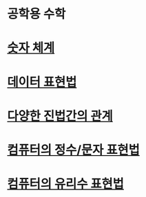 # 공학용 수학

# [숫자 체계](https://github.com/mbsmbs/math/blob/main/NumberSystem/NumberSystem.md)

# [데이터 표현법](https://github.com/mbsmbs/math/tree/main/%EB%8D%B0%EC%9D%B4%ED%84%B0%ED%91%9C%ED%98%84%EB%B2%95)

# [다양한 진법간의 관계](https://github.com/mbsmbs/math/blob/main/%EB%8B%A4%EC%96%91%ED%95%9C_%EC%A7%84%EB%B2%95%EA%B3%BC%EC%9D%98_%EA%B4%80%EA%B3%84/%EB%8B%A4%EC%96%91%ED%95%9C_%EC%A7%84%EB%B2%95%EA%B3%BC%EC%9D%98_%EA%B4%80%EA%B3%84.md)

# [컴퓨터의 정수/문자 표현법](https://github.com/mbsmbs/math/blob/main/%EC%BB%B4%ED%93%A8%ED%84%B0%EC%9D%98_%EC%A0%95%EC%88%98&%EB%AC%B8%EC%9E%90_%ED%91%9C%ED%98%84%EB%B2%95/%EC%BB%B4%ED%93%A8%ED%84%B0%EC%9D%98_%EC%A0%95%EC%88%98&%EB%AC%B8%EC%9E%90_%ED%91%9C%ED%98%84%EB%B2%95.md)

# [컴퓨터의 유리수 표현법](https://github.com/mbsmbs/math/blob/main/%EC%BB%B4%ED%93%A8%ED%84%B0%EC%9D%98%20%EC%9C%A0%EB%A6%AC%EC%88%98%20%ED%91%9C%ED%98%84%EB%B2%95/%EC%BB%B4%ED%93%A8%ED%84%B0%EC%9D%98%20%EC%9C%A0%EB%A6%AC%EC%88%98%20%ED%91%9C%ED%98%84%EB%B2%95.md)
